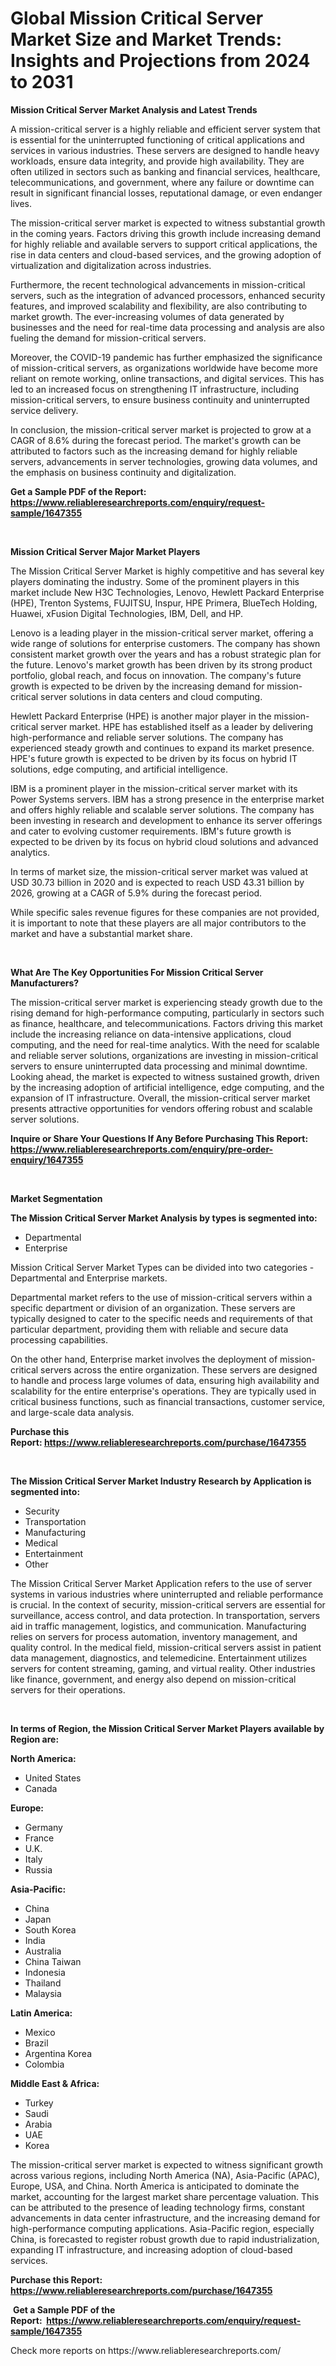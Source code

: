 <p><h1>Global Mission Critical Server Market Size and Market Trends: Insights and Projections from 2024 to 2031</h1></p><p><strong>Mission Critical Server Market Analysis and Latest Trends</strong></p>
<p><p>A mission-critical server is a highly reliable and efficient server system that is essential for the uninterrupted functioning of critical applications and services in various industries. These servers are designed to handle heavy workloads, ensure data integrity, and provide high availability. They are often utilized in sectors such as banking and financial services, healthcare, telecommunications, and government, where any failure or downtime can result in significant financial losses, reputational damage, or even endanger lives.</p><p>The mission-critical server market is expected to witness substantial growth in the coming years. Factors driving this growth include increasing demand for highly reliable and available servers to support critical applications, the rise in data centers and cloud-based services, and the growing adoption of virtualization and digitalization across industries.</p><p>Furthermore, the recent technological advancements in mission-critical servers, such as the integration of advanced processors, enhanced security features, and improved scalability and flexibility, are also contributing to market growth. The ever-increasing volumes of data generated by businesses and the need for real-time data processing and analysis are also fueling the demand for mission-critical servers.</p><p>Moreover, the COVID-19 pandemic has further emphasized the significance of mission-critical servers, as organizations worldwide have become more reliant on remote working, online transactions, and digital services. This has led to an increased focus on strengthening IT infrastructure, including mission-critical servers, to ensure business continuity and uninterrupted service delivery.</p><p>In conclusion, the mission-critical server market is projected to grow at a CAGR of 8.6% during the forecast period. The market's growth can be attributed to factors such as the increasing demand for highly reliable servers, advancements in server technologies, growing data volumes, and the emphasis on business continuity and digitalization.</p></p>
<p><strong>Get a Sample PDF of the Report:&nbsp; <a href="https://www.reliableresearchreports.com/enquiry/request-sample/1647355">https://www.reliableresearchreports.com/enquiry/request-sample/1647355</a></strong></p>
<p>&nbsp;</p>
<p><strong>Mission Critical Server Major Market Players</strong></p>
<p><p>The Mission Critical Server Market is highly competitive and has several key players dominating the industry. Some of the prominent players in this market include New H3C Technologies, Lenovo, Hewlett Packard Enterprise (HPE), Trenton Systems, FUJITSU, Inspur, HPE Primera, BlueTech Holding, Huawei, xFusion Digital Technologies, IBM, Dell, and HP.</p><p>Lenovo is a leading player in the mission-critical server market, offering a wide range of solutions for enterprise customers. The company has shown consistent market growth over the years and has a robust strategic plan for the future. Lenovo's market growth has been driven by its strong product portfolio, global reach, and focus on innovation. The company's future growth is expected to be driven by the increasing demand for mission-critical server solutions in data centers and cloud computing.</p><p>Hewlett Packard Enterprise (HPE) is another major player in the mission-critical server market. HPE has established itself as a leader by delivering high-performance and reliable server solutions. The company has experienced steady growth and continues to expand its market presence. HPE's future growth is expected to be driven by its focus on hybrid IT solutions, edge computing, and artificial intelligence.</p><p>IBM is a prominent player in the mission-critical server market with its Power Systems servers. IBM has a strong presence in the enterprise market and offers highly reliable and scalable server solutions. The company has been investing in research and development to enhance its server offerings and cater to evolving customer requirements. IBM's future growth is expected to be driven by its focus on hybrid cloud solutions and advanced analytics.</p><p>In terms of market size, the mission-critical server market was valued at USD 30.73 billion in 2020 and is expected to reach USD 43.31 billion by 2026, growing at a CAGR of 5.9% during the forecast period.</p><p>While specific sales revenue figures for these companies are not provided, it is important to note that these players are all major contributors to the market and have a substantial market share.</p></p>
<p>&nbsp;</p>
<p><strong>What Are The Key Opportunities For Mission Critical Server Manufacturers?</strong></p>
<p><p>The mission-critical server market is experiencing steady growth due to the rising demand for high-performance computing, particularly in sectors such as finance, healthcare, and telecommunications. Factors driving this market include the increasing reliance on data-intensive applications, cloud computing, and the need for real-time analytics. With the need for scalable and reliable server solutions, organizations are investing in mission-critical servers to ensure uninterrupted data processing and minimal downtime. Looking ahead, the market is expected to witness sustained growth, driven by the increasing adoption of artificial intelligence, edge computing, and the expansion of IT infrastructure. Overall, the mission-critical server market presents attractive opportunities for vendors offering robust and scalable server solutions.</p></p>
<p><strong>Inquire or Share Your Questions If Any Before Purchasing This Report: <a href="https://www.reliableresearchreports.com/enquiry/pre-order-enquiry/1647355">https://www.reliableresearchreports.com/enquiry/pre-order-enquiry/1647355</a></strong></p>
<p>&nbsp;</p>
<p><strong>Market Segmentation</strong></p>
<p><strong>The Mission Critical Server Market Analysis by types is segmented into:</strong></p>
<p><ul><li>Departmental</li><li>Enterprise</li></ul></p>
<p><p>Mission Critical Server Market Types can be divided into two categories - Departmental and Enterprise markets. </p><p>Departmental market refers to the use of mission-critical servers within a specific department or division of an organization. These servers are typically designed to cater to the specific needs and requirements of that particular department, providing them with reliable and secure data processing capabilities.</p><p>On the other hand, Enterprise market involves the deployment of mission-critical servers across the entire organization. These servers are designed to handle and process large volumes of data, ensuring high availability and scalability for the entire enterprise's operations. They are typically used in critical business functions, such as financial transactions, customer service, and large-scale data analysis.</p></p>
<p><strong>Purchase this Report:&nbsp;<a href="https://www.reliableresearchreports.com/purchase/1647355">https://www.reliableresearchreports.com/purchase/1647355</a></strong></p>
<p>&nbsp;</p>
<p><strong>The Mission Critical Server Market Industry Research by Application is segmented into:</strong></p>
<p><ul><li>Security</li><li>Transportation</li><li>Manufacturing</li><li>Medical</li><li>Entertainment</li><li>Other</li></ul></p>
<p><p>The Mission Critical Server Market Application refers to the use of server systems in various industries where uninterrupted and reliable performance is crucial. In the context of security, mission-critical servers are essential for surveillance, access control, and data protection. In transportation, servers aid in traffic management, logistics, and communication. Manufacturing relies on servers for process automation, inventory management, and quality control. In the medical field, mission-critical servers assist in patient data management, diagnostics, and telemedicine. Entertainment utilizes servers for content streaming, gaming, and virtual reality. Other industries like finance, government, and energy also depend on mission-critical servers for their operations.</p></p>
<p>&nbsp;</p>
<p><strong>In terms of Region, the Mission Critical Server Market Players available by Region are:</strong></p>
<p>
    <p> <strong> North America: </strong>
        <ul>
            <li>United States</li>
            <li>Canada</li>
        </ul>
        </p> 
    <p> <strong> Europe: </strong>
        <ul>
            <li>Germany</li>
            <li>France</li>
            <li>U.K.</li>
            <li>Italy</li>
            <li>Russia</li>
        </ul>
        </p> 
    <p> <strong> Asia-Pacific: </strong>
        <ul>
            <li>China</li>
            <li>Japan</li>
            <li>South Korea</li>
            <li>India</li>
            <li>Australia</li>
            <li>China Taiwan</li>
            <li>Indonesia</li>
            <li>Thailand</li>
            <li>Malaysia</li>
        </ul>
        </p> 
    <p> <strong> Latin America: </strong>
        <ul>
            <li>Mexico</li>
            <li>Brazil</li>
            <li>Argentina Korea</li>
            <li>Colombia</li>
        </ul>
        </p> 
    <p> <strong> Middle East & Africa: </strong>
        <ul>
            <li>Turkey</li>
            <li>Saudi</li>
            <li>Arabia</li>
            <li>UAE</li>
            <li>Korea</li>
        </ul>
    </p>
    </p>
<p><p>The mission-critical server market is expected to witness significant growth across various regions, including North America (NA), Asia-Pacific (APAC), Europe, USA, and China. North America is anticipated to dominate the market, accounting for the largest market share percentage valuation. This can be attributed to the presence of leading technology firms, constant advancements in data center infrastructure, and the increasing demand for high-performance computing applications. Asia-Pacific region, especially China, is forecasted to register robust growth due to rapid industrialization, expanding IT infrastructure, and increasing adoption of cloud-based services.</p></p>
<p><strong>Purchase this Report: <a href="https://www.reliableresearchreports.com/purchase/1647355">https://www.reliableresearchreports.com/purchase/1647355</a></strong></p>
<p>&nbsp;<strong>Get a Sample PDF of the Report:&nbsp;&nbsp;<a href="https://www.reliableresearchreports.com/enquiry/request-sample/1647355">https://www.reliableresearchreports.com/enquiry/request-sample/1647355</a></strong></p>
<p><strong></strong></p>
<p>Check more reports on https://www.reliableresearchreports.com/</p>